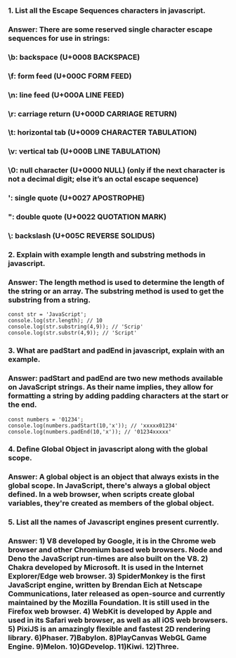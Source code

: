 ### 1. List all the Escape Sequences characters in javascript.
### Answer: There are some reserved single character escape sequences for use in strings:
### \b: backspace (U+0008 BACKSPACE)
### \f: form feed (U+000C FORM FEED)
### \n: line feed (U+000A LINE FEED)
### \r: carriage return (U+000D CARRIAGE RETURN)
### \t: horizontal tab (U+0009 CHARACTER TABULATION)
### \v: vertical tab (U+000B LINE TABULATION)
### \0: null character (U+0000 NULL) (only if the next character is not a decimal digit; else it’s an octal escape sequence)
### \': single quote (U+0027 APOSTROPHE)
### \": double quote (U+0022 QUOTATION MARK)
### \\: backslash (U+005C REVERSE SOLIDUS)

### 2. Explain with example length and substring methods in javascript.
### Answer: The length method is used to determine the length of the string or an array. The substring method is used to get the substring from a string.
```
const str = 'JavaScript';
console.log(str.length); // 10
console.log(str.substring(4,9)); // 'Scrip'
console.log(str.substr(4,9)); // 'Script'
```

### 3. What are padStart and padEnd in javascript, explain with an example.
### Answer: padStart and padEnd are two new methods available on JavaScript strings. As their name implies, they allow for formatting a string by adding padding characters at the start or the end.
```
const numbers = '01234';
console.log(numbers.padStart(10,'x')); // 'xxxxx01234'
console.log(numbers.padEnd(10,'x')); // '01234xxxxx'
```

### 4. Define Global Object in javascript along with the global scope.
### Answer: A global object is an object that always exists in the global scope. In JavaScript, there's always a global object defined. In a web browser, when scripts create global variables, they're created as members of the global object.

### 5. List all the names of Javascript engines present currently. 
### Answer: 1) V8 developed by Google, it is in the Chrome web browser and other Chromium based web browsers. Node and Deno the JavaScript run-times are also built on the V8. 2) Chakra developed by Microsoft. It is used in the Internet Explorer/Edge web browser. 3) SpiderMonkey is the first JavaScript engine, written by Brendan Eich at Netscape Communications, later released as open-source and currently maintained by the Mozilla Foundation. It is still used in the Firefox web browser. 4) WebKit is developed by Apple and  used in its Safari web browser, as well as all iOS web browsers. 5) PixiJS is an amazingly flexible and fastest 2D rendering library. 6)Phaser. 7)Babylon. 8)PlayCanvas WebGL Game Engine. 9)Melon. 10)GDevelop. 11)Kiwi. 12)Three.